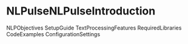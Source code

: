 # NLPulseNLPulseIntroduction
NLPObjectives
SetupGuide
TextProcessingFeatures
RequiredLibraries
CodeExamples
ConfigurationSettings
